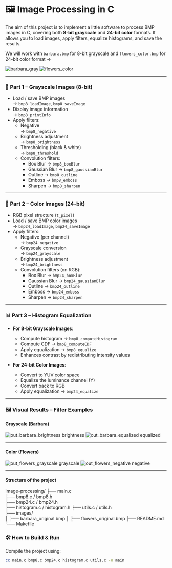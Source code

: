 # 🖼️ Image Processing in C

The aim of this project is to implement a little software to process BMP images in C, covering both **8-bit grayscale** and **24-bit color** formats. It allows you to load
images, apply filters, equalize histograms, and save the results. 

We will work with `barbara.bmp` for 8-bit grayscale and `flowers_color.bmp` for 24-bit color format →

![barbara_gray](https://github.com/user-attachments/assets/ac2bfa93-35a8-4d7c-996d-bf38e8596faf)
![flowers_color](https://github.com/user-attachments/assets/1be121ec-d444-4869-a62c-27eba8c9631c)

---

### 🩶 Part 1 – Grayscale Images (8-bit)

- Load / save BMP images  
  → `bmp8_loadImage`, `bmp8_saveImage`
- Display image information  
  → `bmp8_printInfo`
- Apply filters:
  - Negative  
    → `bmp8_negative`
  - Brightness adjustment  
    → `bmp8_brightness`
  - Thresholding (black & white)  
    → `bmp8_threshold`
  - Convolution filters:
    - Box Blur → `bmp8_boxBlur`
    - Gaussian Blur → `bmp8_gaussianBlur`
    - Outline → `bmp8_outline`
    - Emboss → `bmp8_emboss`
    - Sharpen → `bmp8_sharpen`

---

### 🌈 Part 2 – Color Images (24-bit)

- RGB pixel structure (`t_pixel`)
- Load / save BMP color images  
  → `bmp24_loadImage`, `bmp24_saveImage`
- Apply filters:
  - Negative (per channel)  
    → `bmp24_negative`
  - Grayscale conversion  
    → `bmp24_grayscale`
  - Brightness adjustment  
    → `bmp24_brightness`
  - Convolution filters (on RGB):
    - Box Blur → `bmp24_boxBlur`
    - Gaussian Blur → `bmp24_gaussianBlur`
    - Outline → `bmp24_outline`
    - Emboss → `bmp24_emboss`
    - Sharpen → `bmp24_sharpen`

---

### 📊 Part 3 – Histogram Equalization

- **For 8-bit Grayscale Images**:
  - Compute histogram → `bmp8_computeHistogram`
  - Compute CDF → `bmp8_computeCDF`
  - Apply equalization → `bmp8_equalize`
  - Enhances contrast by redistributing intensity values

- **For 24-bit Color Images**:
  - Convert to YUV color space
  - Equalize the luminance channel (Y)
  - Convert back to RGB
  - Apply equalization → `bmp24_equalize`

---

### 🖼️ Visual Results – Filter Examples

#### Grayscale (Barbara)

![out_barbara_brightness](https://github.com/user-attachments/assets/12b855ba-3177-42c3-902a-a37fdf44f1e9) 
brightness
![out_barbara_equalized](https://github.com/user-attachments/assets/8bf8089c-7846-4c31-a288-e98eed8a98a3) 
equalized

---

#### Color (Flowers)
![out_flowers_grayscale](https://github.com/user-attachments/assets/76ee7bb6-ae51-475c-8776-2ecf8edafff9) 
grayscale
![out_flowers_negative](https://github.com/user-attachments/assets/332eae51-ba7b-40a0-b21e-f3dfcea6940a) 
negative

---

#### Structure of the project 

image-processing/
├── main.c                  
├── bmp8.c / bmp8.h         
├── bmp24.c / bmp24.h       
├── histogram.c / histogram.h 
├── utils.c / utils.h       
├── images/                 
│   ├── barbara_original.bmp
│   ├── flowers_original.bmp
├── README.md               
└── Makefile                


### 🛠️ How to Build & Run

Compile the project using:

```bash
cc main.c bmp8.c bmp24.c histogram.c utils.c -o main

